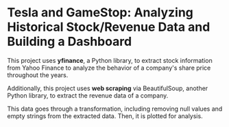 # Tesla and GameStop: Analyzing Historical Stock/Revenue Data and Building a Dashboard

This project uses __yfinance__, a Python library, to extract stock information from Yahoo Finance to analyze the behavior of a company's share price throughout the years.

Additionally, this project uses __web scraping__ via BeautifulSoup, another Python library, to extract the revenue data of a company.

This data goes through a transformation, including removing null values and empty strings from the extracted data. Then, it is plotted for analysis.




